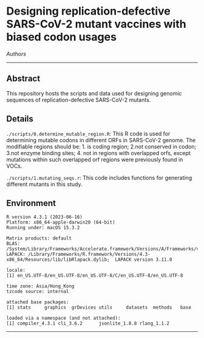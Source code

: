# Designing replication-defective SARS-CoV-2 mutant vaccines with biased codon usages

*Authors*

---

## Abstract
This repository hosts the scripts and data used for designing genomic sequences of replication-defective SARS-CoV-2 mutants.

## Details
`./scripts/0.determine_mutable_region.R`: This R code is used for determining mutable codons in different ORFs in SARS-CoV-2 genome. The modifiable regions should be: 1. is coding region; 2.not conserved in codon; 3.not enzyme binding sites; 4. not in regions with overlapped orfs, except mutations within such overlapped orf regions were previously found in VOCs.

`./scripts/1.mutating_seqs.r`: This code includes functions for generating different mutants in this study.

## Environment
```
R version 4.3.1 (2023-06-16)
Platform: x86_64-apple-darwin20 (64-bit)
Running under: macOS 15.3.2

Matrix products: default
BLAS:   /System/Library/Frameworks/Accelerate.framework/Versions/A/Frameworks/vecLib.framework/Versions/A/libBLAS.dylib 
LAPACK: /Library/Frameworks/R.framework/Versions/4.3-x86_64/Resources/lib/libRlapack.dylib;  LAPACK version 3.11.0

locale:
[1] en_US.UTF-8/en_US.UTF-8/en_US.UTF-8/C/en_US.UTF-8/en_US.UTF-8

time zone: Asia/Hong_Kong
tzcode source: internal

attached base packages:
[1] stats     graphics  grDevices utils     datasets  methods   base     

loaded via a namespace (and not attached):
[1] compiler_4.3.1 cli_3.6.2      jsonlite_1.8.8 rlang_1.1.2
```

---
